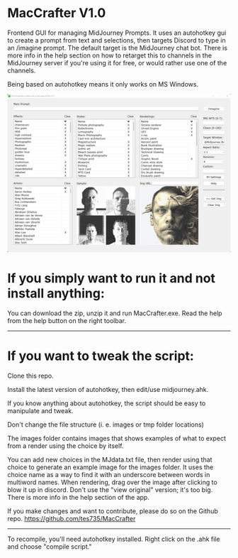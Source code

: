# MacCrafter V1.0
Frontend GUI for managing MidJourney Prompts. It uses an autohotkey gui to create a prompt from text and selections, then targets Discord to type in an /imagine prompt. The default target is the MidJourney chat bot. There is more info in the help section on how to retarget this to channels in the MidJourney server if you're using it for free, or would rather use one of the channels. 

Being based on autohotkey means it only works on MS Windows.

![screenshot](/screenshot-ui.png)

# If you simply want to run it and not install anything:

You can download the zip, unzip it and run MacCrafter.exe. 
Read the help from the help button on the right toolbar.

------------------------------------------------------

# If you want to tweak the script:

Clone this repo.

Install the latest version of autohotkey, then edit/use midjourney.ahk.

If you know anything about autohotkey, the script should be easy to manipulate and tweak.

Don't change the file structure (i. e. images or tmp folder locations)

The images folder contains images that shows examples of what to expect from a render using the choice by itself.

You can add new choices in the MJdata.txt file, then render using that choice to generate an example image for the images folder. It uses the choice name as a way to find it with an underscore between words in multiword names. When rendering, drag over the image after clicking to blow it up in discord. Don't use the "view original" version; it's too big. There is more info in the help section of the app.

If you make changes and want to contribute, please do so on the Github repo. 
https://github.com/tes735/MacCrafter

------------------------------------------------------

To recompile, you'll need autohotkey installed. Right click on the .ahk file and choose "compile script."
